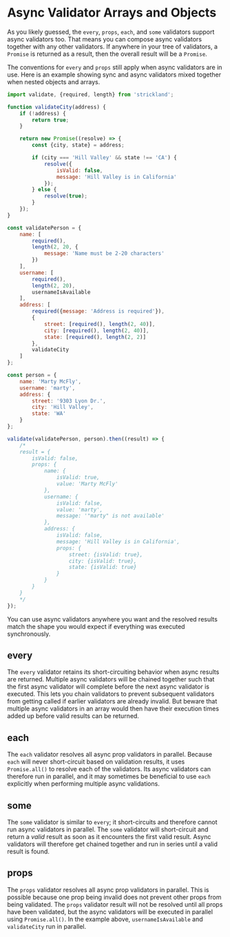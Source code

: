 # Async Validator Arrays and Objects

As you likely guessed, the `every`, `props`, `each`, and `some` validators support async validators too. That means you can compose async validators together with any other validators. If anywhere in your tree of validators, a `Promise` is returned as a result, then the overall result will be a `Promise`.

The conventions for `every` and `props` still apply when async validators are in use. Here is an example showing sync and async validators mixed together when nested objects and arrays.

``` jsx
import validate, {required, length} from 'strickland';

function validateCity(address) {
    if (!address) {
        return true;
    }

    return new Promise((resolve) => {
        const {city, state} = address;

        if (city === 'Hill Valley' && state !== 'CA') {
            resolve({
                isValid: false,
                message: 'Hill Valley is in California'
            });
        } else {
            resolve(true);
        }
    });
}

const validatePerson = {
    name: [
        required(),
        length(2, 20, {
            message: 'Name must be 2-20 characters'
        })
    ],
    username: [
        required(),
        length(2, 20),
        usernameIsAvailable
    ],
    address: [
        required({message: 'Address is required'}),
        {
            street: [required(), length(2, 40)],
            city: [required(), length(2, 40)],
            state: [required(), length(2, 2)]
        },
        validateCity
    ]
};

const person = {
    name: 'Marty McFly',
    username: 'marty',
    address: {
        street: '9303 Lyon Dr.',
        city: 'Hill Valley',
        state: 'WA'
    }
};

validate(validatePerson, person).then((result) => {
    /*
    result = {
        isValid: false,
        props: {
            name: {
                isValid: true,
                value: 'Marty McFly'
            },
            username: {
                isValid: false,
                value: 'marty',
                message: '"marty" is not available'
            },
            address: {
                isValid: false,
                message: 'Hill Valley is in California',
                props: {
                    street: {isValid: true},
                    city: {isValid: true},
                    state: {isValid: true}
                }
            }
        }
    }
    */
});
```

You can use async validators anywhere you want and the resolved results match the shape you would expect if everything was executed synchronously.

## every

The `every` validator retains its short-circuiting behavior when async results are returned.
Multiple async validators will be chained together such that the first async validator will
complete before the next async validator is executed. This lets you chain validators to prevent
subsequent validators from getting called if earlier validators are already invalid. But beware
that multiple async validators in an array would then have their execution times added up before
valid results can be returned.

## each

The `each` validator resolves all async prop validators in parallel. Because `each` will never short-circuit based on validation results, it uses `Promise.all()` to resolve each of the validators. Its async validators can therefore run in parallel, and it may sometimes be beneficial to use `each` explicitly when performing multiple async validations.

## some

The `some` validator is similar to `every`; it short-circuits and therefore cannot run async validators in parallel. The `some` validator will short-circuit and return a *valid* result as soon as it encounters the first valid result. Async validators will therefore get chained together and run in series until a valid result is found.

## props

The `props` validator resolves all async prop validators in parallel. This is possible because one prop being invalid does not prevent other props from being validated. The `props` validator result will not be resolved until all props have been validated, but the async validators will be executed in parallel using `Promise.all()`. In the example above, `usernameIsAvailable` and `validateCity` run in parallel.

